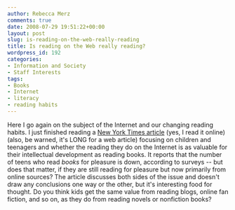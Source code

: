 ```yaml
---
author: Rebecca Merz
comments: true
date: 2008-07-29 19:51:22+00:00
layout: post
slug: is-reading-on-the-web-really-reading
title: Is reading on the Web really reading?
wordpress_id: 192
categories:
- Information and Society
- Staff Interests
tags:
- Books
- Internet
- literacy
- reading habits
---
```


Here I go again on the subject of the Internet and our changing reading habits. I just finished reading a [New York Times article](http://www.nytimes.com/2008/07/27/books/27reading.html?ex=1374897600&en=81a364206914f90a&ei=5124&partner=permalink&exprod=permalink) (yes, I read it online) (also, be warned, it's LONG for a web article) focusing on children and teenagers and whether the reading they do on the Internet is as valuable for their intellectual development as reading books. It reports that the number of teens who read _books_ for pleasure is down, according to surveys -- but does that matter, if they are still reading for pleasure but now primarily from online sources? The article discusses both sides of the issue and doesn't draw any conclusions one way or the other, but it's interesting food for thought. Do you think kids get the same value from reading blogs, online fan fiction, and so on, as they do from reading novels or nonfiction books?
